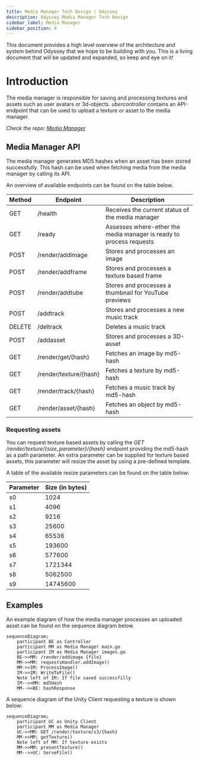 ```yaml
---
title: Media Manager Tech Design | Odyssey
description: Odyssey Media Manager Tech Design
sidebar_label: Media Manager
sidebar_position: 4
---
```

This document provides a high level overview of the architecture and system behind Odyssey that we hope to be building with you. This is a living document that will be updated and expanded, so keep and eye on it!

# Introduction

The media manager is responsible for saving and processing textures and assets such as user avatars or 3d-objects.
_ubercontroller_ contains an API-endpoint that can be used to upload a texture or asset to the media manager.

*Check the repo: [Media Manager]([https://github.com/momentum-xyz/media-manager](https://github.com/momentum-xyz/media-manger))*

## Media Manager API
The media manager generates MD5 hashes when an asset has been stored successfully. 
This hash can be used when fetching media from the media manager by calling its API.

An overview of available endpoints can be found on the table below.

| Method | Endpoint               | Description                                                         |
|:-------|------------------------|---------------------------------------------------------------------|
| GET    | /health                | Receives the current status of the media manager                    |
| GET    | /ready                 | Assesses where-ether the media manager is ready to process requests |
| POST   | /render/addimage       | Stores and processes an image                                       |
| POST   | /render/addframe       | Stores and processes a texture based frame                          |
| POST   | /render/addtube        | Stores and processes a thumbnail for YouTube previews               |
| POST   | /addtrack              | Stores and processes a new music track                              |
| DELETE | /deltrack              | Deletes a music track                                               |
| POST   | /addasset              | Stores and processes a 3D-asset                                     |
| GET    | /render/get/{hash}     | Fetches an image by md5-hash                                        |
| GET    | /render/texture/{hash} | Fetches a texture by md5-hash                                       |
| GET    | /render/track/{hash}   | Fetches a music track by md5-hash                                   |
| GET    | /render/asset/{hash}   | Fetches an object by md5-hash                                       |

### Requesting assets
You can request texture based assets by calling the _GET /render/texture/{size_parameter}/{hash}_ endpoint providing the md5-hash as a path parameter. 
An extra parameter can be supplied for texture based assets, this parameter will resize the asset by using a pre-defined template.

A table of the available resize parameters can be found on the table below:

| Parameter            | Size (in bytes) |
|----------------------|-----------------|
| s0                   | 1024            |
| s1                   | 4096            |
| s2                   | 9216            |
| s3                   | 25600           |
| s4                   | 65536           |
| s5                   | 193600          |
| s6                   | 577600          |
| s7                   | 1721344         |
| s8                   | 5062500         |
| s9                   | 14745600        |

## Examples
An example diagram of how the media manager processes an uploaded asset can be found on the sequence diagram below.

```mermaid
sequenceDiagram;
    participant BE as Controller
    participant MM as Media Manager main.go
    participant IM as Media Manager images.go
    BE->>MM: /render/addimage {file}
    MM->>MM: requestsHandler.addImage()
    MM->>IM: ProcessImage()
    IM->>IM: WriteToFile()
    Note left of IM: If file saved successfilly
    IM-->>MM: md5Hash
    MM-->>BE: hashResponse
```


A sequence diagram of the Unity Client requesting a texture is shown below:

```mermaid
sequenceDiagram;
    participant UC as Unity Client
    participant MM as Media Manager
    UC->>MM: GET /render/texture/s3/{hash}
    MM->>MM: getTexture()
    Note left of MM: If texture exists
    MM->>MM: presentTexture()
    MM-->>UC: ServeFile()
```

